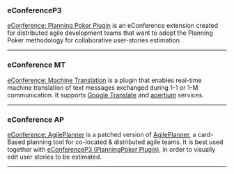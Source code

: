 ### eConferenceP3 ###
[eConference: Planning Poker Plugin](http://code.google.com/p/econference-planning-poker-plugin/) is an eConference extension created for distributed agile development teams that
want to adopt the Planning Poker methodology for collaborative user-stories estimation.

---


### eConference MT ###
[eConference: Machine Translation](http://code.google.com/p/econference-mt-plugin/) is a plugin that enables real-time machine translation of text messages exchanged during 1-1 or 1-M communication. It supports [Google Translate](http://translate.google.com/#) and [apertium](http://www.apertium.org/) services.

---


### eConference AP ###
[eConference: AgilePlanner](http://code.google.com/p/agileplanner-for-econference/) is a patched version of [AgilePlanner](http://ase.cpsc.ucalgary.ca/ase/index.php/AgilePlanning/AgilePlanner), a card-Based planning tool for co-located & distributed agile teams. It is best used together with [eConferenceP3 (PlanningPoker Plugin)](http://code.google.com/p/econference-planning-poker-plugin/), in order to visually edit user stories to be estimated.

---
